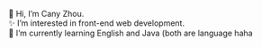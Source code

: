 👋 Hi, I’m Cany Zhou.  
✨ I’m interested in front-end web development.  
🌱 I’m currently learning English and Java (both are language haha  

